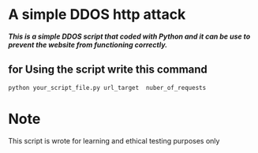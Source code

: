 # A simple DDOS http attack 


***This is a simple DDOS script that coded with Python and it can be use to prevent the website from functioning correctly.***


## for Using the script write this command

`python your_script_file.py url_target  nuber_of_requests`








# Note
This script is wrote for learning and ethical testing purposes only